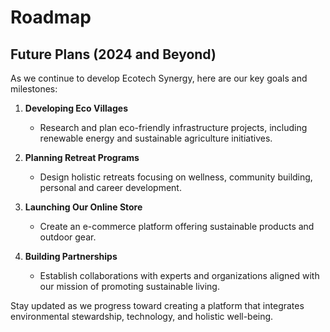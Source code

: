 # Roadmap

## Future Plans (2024 and Beyond)

As we continue to develop Ecotech Synergy, here are our key goals and milestones:

1. **Developing Eco Villages**
   - Research and plan eco-friendly infrastructure projects, including renewable energy and sustainable agriculture initiatives.

2. **Planning Retreat Programs**
   - Design holistic retreats focusing on wellness, community building, personal and career development.

3. **Launching Our Online Store**
   - Create an e-commerce platform offering sustainable products and outdoor gear.

4. **Building Partnerships**
   - Establish collaborations with experts and organizations aligned with our mission of promoting sustainable living.

Stay updated as we progress toward creating a platform that integrates environmental stewardship, technology, and holistic well-being.
